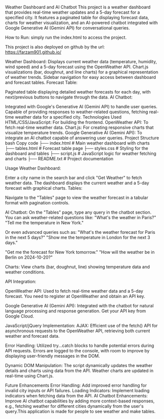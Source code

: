 Weather Dashboard and AI Chatbot
This project is a weather dashboard that provides real-time weather updates and a 5-day forecast for a specified city. It features a paginated table for displaying forecast data, charts for weather visualization, and an AI-powered chatbot integrated with Google Generative AI (Gemini API) for conversational queries.

How to Run:
simply run the index.html to access the project.

This project is also deployed on github by the url:
https://farzam901.github.io/

Weather Dashboard:
Displays current weather data (temperature, humidity, wind speed) and a 5-day forecast using the OpenWeather API.
Chart.js visualizations (bar, doughnut, and line charts) for a graphical representation of weather trends.
Sidebar navigation for easy access between dashboard and forecast tables.
Forecast Table:

Paginated table displaying detailed weather forecasts for each day, with next/previous buttons to navigate through the data.
AI Chatbot:

Integrated with Google's Generative AI (Gemini API) to handle user queries.
Capable of providing responses to weather-related questions, fetching real-time weather data for a specified city.
Technologies Used
HTML/CSS/JavaScript: For building the frontend.
OpenWeather API: To fetch real-time weather data.
Chart.js: For creating responsive charts that visualize temperature trends.
Google Generative AI (Gemini API): To integrate an AI chatbot capable of answering user queries.
Project Structure
bash
Copy code
├── index.html          # Main weather dashboard with charts
├── tables.html         # Forecast table page
├── styles.css          # Styling for the dashboard and tables
├── script.js           # JavaScript logic for weather fetching and charts
├── README.txt          # Project documentation


Usage
Weather Dashboard:

Enter a city name in the search bar and click "Get Weather" to fetch weather data.
The dashboard displays the current weather and a 5-day forecast with graphical charts.
Tables:

Navigate to the "Tables" page to view the weather forecast in a tabular format with pagination controls.

AI Chatbot:
On the "Tables" page, type any query in the chatbot section. You can ask weather-related questions like:
"What's the weather in Paris?"
"Tell me the temperature in New York."

Or even advanced queries such as:
"What's the weather forecast for Paris in the next 5 days?"
"Show me the temperature in London for the next 3 days."

"Get me the forecast for New York tomorrow."
"How will the weather be in Berlin on 2024-10-20?"

Charts:
View charts (bar, doughnut, line) showing temperature data and weather conditions.

API Integration:

OpenWeather API:
Used to fetch real-time weather data and a 5-day forecast. You need to register at OpenWeather and obtain an API key.

Google Generative AI (Gemini API):
Integrated with the chatbot for natural language processing and response generation. Get your API key from Google Cloud.



JavaScript/jQuery Implementation:
AJAX: Efficient use of the fetch() API for asynchronous requests to the OpenWeather API, retrieving both current weather and forecast data.

Error Handling: Utilized try...catch blocks to handle potential errors during API requests. Errors are logged to the console, with room to improve by displaying user-friendly messages in the DOM.

Dynamic DOM Manipulation: The script dynamically updates the weather details and charts using data from the API. Weather charts are updated in real-time using Chart.js.



Future Enhancements
Error Handling: Add improved error handling for invalid city inputs or API failures.
Loading Indicators: Implement loading indicators when fetching data from the API.
AI Chatbot Enhancements: Improve AI chatbot capabilities by adding more context-based responses, e.g., fetching weather for different cities dynamically from the user's query.This application is made for people to see weather and make tables.
